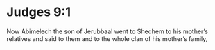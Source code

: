 # Judges 9:1

Now Abimelech the son of Jerubbaal went to Shechem to his mother’s relatives and said to them and to the whole clan of his mother’s family,
